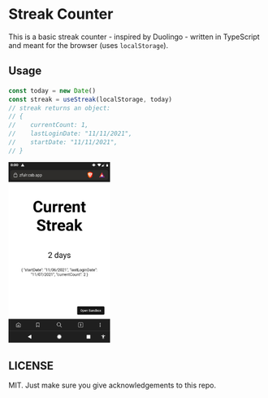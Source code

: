 # Streak Counter

This is a basic streak counter - inspired by Duolingo - written in TypeScript and meant for the browser (uses `localStorage`).

## Usage

```typescript
const today = new Date()
const streak = useStreak(localStorage, today)
// streak returns an object:
// {
//    currentCount: 1,
//    lastLoginDate: "11/11/2021",
//    startDate: "11/11/2021",  
// } 
```

<img src="./streak-demo.png" alt="screenshot of streak demo" width="200" />

## LICENSE

MIT. Just make sure you give acknowledgements to this repo.